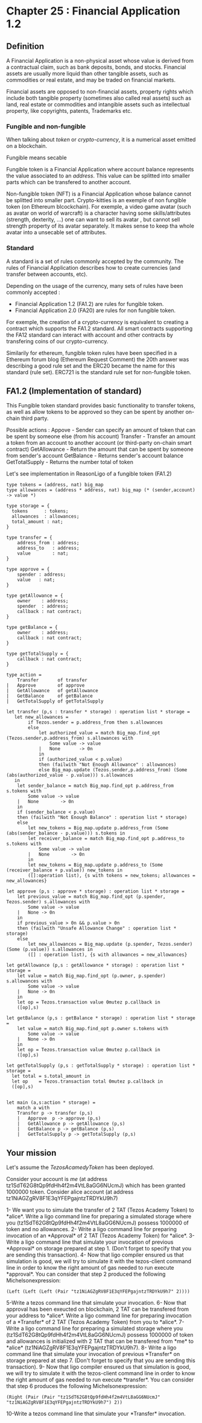 # Chapter 25 : Financial Application 1.2

<dialog character="mechanics">Captain, why are you trying to change the part yourself? Just write a function on the terminal and send it to a droid.</dialog>

## Definition

A Financial Application is a non-physical asset whose value is derived from a contractual claim, such as bank deposits, bonds, and stocks. Financial assets are usually more liquid than other tangible assets, such as commodities or real estate, and may be traded on financial markets.

Financial assets are opposed to non-financial assets, property rights which include both tangible property (sometimes also called real assets) such as land, real estate or commodities and intangible assets such as intellectual property, like copyrights, patents, Trademarks etc.

### Fungible and non-fungible

When talking about _token_ or _crypto-currency_, it is a numerical asset emitted on a blockchain.

Fungible means secable

Fungible token is a Financial Application where account balance represents the value associated to an _address_. This value can be splitted into smaller parts which can be transfered to another account.

Non-fungible token (NFT) is a Financial Application whose balance cannot be splitted into smaller part. Crypto-kitties is an exemple of non fungible token (on Ethereum blcockchain). For exemple, a video game avatar (such as avatar on world of warcraft) is a character having some skills/attributes (strength, dexterity, ...) one can want to sell its avatar , but cannot sell strength property of its avatar separately. It makes sense to keep tha whole avatar into a unsecable set of attributes.

### Standard

A standard is a set of rules commonly accepted by the community.
The rules of Financial Application describes how to create currencies (and transfer between accounts, etc).

Depending on the usage of the currency, many sets of rules have been commonly accepted :

- Financial Application 1.2 (FA1.2) are rules for fungible token.
- Financial Application 2.0 (FA20) are rules for non fungible token.

For exemple, the creation of a crypto-currency is equivalent to creating a contract which supports the FA1.2 standard.
All smart contracts supporting the FA12 standard can interact with account and other contracts by transfering coins of our crypto-currency.

Similarily for ethereum, fungible token rules have been specified in a Ethereum forum blog (Ethereum Request Comment) the 20th answer was describing a good rule set and the ERC20 became the name for this standard (rule set).
ERC721 is the standard rule set for non-fungible token.

## FA1.2 (Implementation of standard)

This Fungible token standard provides basic functionality to transfer tokens, as well as allow tokens to be approved so they can be spent by another on-chain third party.

Possible actions :
Appove - Sender can specify an amount of token that can be spent by someone else (from his account)
Transfer - Transfer an amount a token from an account to another account (or third-party on-chain smart contract)
GetAllowance - Return the amount that can be spent by someone from sender's account
GetBalance - Returns sender's account balance
GetTotalSupply - Returns the number total of token

Let's see implementation in ReasonLigo of a fungible token (FA1.2)

```
type tokens = (address, nat) big_map
type allowances = (address * address, nat) big_map (* (sender,account) -> value *)

type storage = {
  tokens      : tokens;
  allowances  : allowances;
  total_amount : nat;
}

type transfer = {
	address_from : address;
	address_to   : address;
	value        : nat;
}

type approve = {
	spender : address;
	value   : nat;
}

type getAllowance = {
	owner    : address;
	spender  : address;
	callback : nat contract;
}

type getBalance = {
	owner    : address;
	callback : nat contract;
}

type getTotalSupply = {
	callback : nat contract;
}

type action =
  	Transfer       of transfer
|	Approve        of approve
|	GetAllowance   of getAllowance
|	GetBalance     of getBalance
|	GetTotalSupply of getTotalSupply

let transfer (p,s : transfer * storage) : operation list * storage =
   let new_allowances =
		if Tezos.sender = p.address_from then s.allowances
		else
			let authorized_value = match Big_map.find_opt (Tezos.sender,p.address_from) s.allowances with
				Some value -> value
			|	None       -> 0n
			in
			if (authorized_value < p.value)
			then (failwith "Not Enough Allowance" : allowances)
			else Big_map.update (Tezos.sender,p.address_from) (Some (abs(authorized_value - p.value))) s.allowances
   in
	let sender_balance = match Big_map.find_opt p.address_from s.tokens with
		Some value -> value
	|	None        -> 0n
	in
	if (sender_balance < p.value)
	then (failwith "Not Enough Balance" : operation list * storage)
	else
		let new_tokens = Big_map.update p.address_from (Some (abs(sender_balance - p.value))) s.tokens in
		let receiver_balance = match Big_map.find_opt p.address_to s.tokens with
			Some value -> value
		|	None        -> 0n
		in
		let new_tokens = Big_map.update p.address_to (Some (receiver_balance + p.value)) new_tokens in
		([]:operation list), {s with tokens = new_tokens; allowances = new_allowances}

let approve (p,s : approve * storage) : operation list * storage =
	let previous_value = match Big_map.find_opt (p.spender, Tezos.sender) s.allowances with
		Some value -> value
	|	None -> 0n
	in
	if previous_value > 0n && p.value > 0n
	then (failwith "Unsafe Allowance Change" : operation list * storage)
	else
		let new_allowances = Big_map.update (p.spender, Tezos.sender) (Some (p.value)) s.allowances in
		([] : operation list), {s with allowances = new_allowances}

let getAllowance (p,s : getAllowance * storage) : operation list * storage =
	let value = match Big_map.find_opt (p.owner, p.spender) s.allowances with
		Some value -> value
	|	None -> 0n
	in
	let op = Tezos.transaction value 0mutez p.callback in
	([op],s)

let getBalance (p,s : getBalance * storage) : operation list * storage =
	let value = match Big_map.find_opt p.owner s.tokens with
		Some value -> value
	|	None -> 0n
	in
	let op = Tezos.transaction value 0mutez p.callback in
	([op],s)

let getTotalSupply (p,s : getTotalSupply * storage) : operation list * storage =
  let total = s.total_amount in
  let op    = Tezos.transaction total 0mutez p.callback in
  ([op],s)


let main (a,s:action * storage) =
 	match a with
   	Transfer p -> transfer (p,s)
	|	Approve  p -> approve (p,s)
	|	GetAllowance p -> getAllowance (p,s)
	|	GetBalance p -> getBalance (p,s)
	|	GetTotalSupply p -> getTotalSupply (p,s)

```

## Your mission

Let's assume the _TezosAcamedyToken_ has been deployed.

Consider your account is _me_ (at address tz1SdT62G8tQp9fdHh4f2m4VtL8aGG6NUcmJ) which has been granted 1000000 token.
Consider alice account (at address tz1NiAGZgRV8F1E3qYFEPgajntzTRDYkU9h7)

<!-- prettier-ignore -->1- We want you to simulate the transfer of 2 TAT (Tezos Academy Token) to *alice*. Write a ligo command line for preparing a simulated storage where you (tz1SdT62G8tQp9fdHh4f2m4VtL8aGG6NUcmJ) possess 1000000 of token and no allowances.

<!-- prettier-ignore -->2- Write a ligo command line for preparing invocation of an *Approval* of 2 TAT (Tezos Academy Token) for *alice*.

<!-- prettier-ignore -->3- Write a ligo command line that simulate your invocation of previous *Approval* on storage prepared at step 1. (Don't forget to specify that you are sending this transaction).

<!-- prettier-ignore -->4- Now that ligo compiler ensured us that simulation is good, we will try to simulate it with the tezos-client command line in order to know the right amount of gas needed to run execute *approval*. You can consider that step 2 produced the following Michelsonexpression:

```
(Left (Left (Left (Pair "tz1NiAGZgRV8F1E3qYFEPgajntzTRDYkU9h7" 2))))
```

<!-- prettier-ignore -->5-Write a tezos command line that simulate your invocation.

<!-- prettier-ignore -->6-  Now that approval has been exeucted on blockchain, 2 TAT can be transfered from your address to *alice*. Write a ligo command line for preparing invocation of a *Transfer* of 2 TAT (Tezos Academy Token) from you to *alice*.

<!-- prettier-ignore -->7- Write a ligo command line for preparing a simulated storage where you (tz1SdT62G8tQp9fdHh4f2m4VtL8aGG6NUcmJ) possess 1000000 of token and allowances is initialized with 2 TAT that can be transfered from *me* to *alice* (tz1NiAGZgRV8F1E3qYFEPgajntzTRDYkU9h7).

<!-- prettier-ignore -->8- Write a ligo command line that simulate your invocation of previous *Transfer* on storage prepared at step 7. (Don't forget to specify that you are sending this transaction).

<!-- prettier-ignore -->9- Now that ligo compiler ensured us that simulation is good, we will try to simulate it with the tezos-client command line in order to know the right amount of gas needed to run execute *transfer*. You can consider that step 6 produces the following Michelsonexpression:

```
(Right (Pair (Pair "tz1SdT62G8tQp9fdHh4f2m4VtL8aGG6NUcmJ" "tz1NiAGZgRV8F1E3qYFEPgajntzTRDYkU9h7") 2))
```

<!-- prettier-ignore -->10-Write a tezos command line that simulate your *Transfer* invocation.
